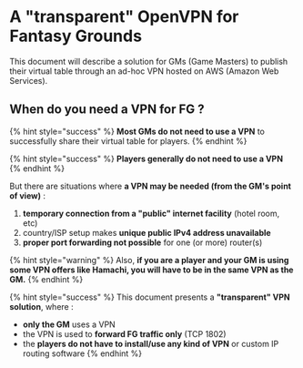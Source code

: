 # A "transparent" OpenVPN for Fantasy Grounds

This document will describe a solution for GMs \(Game Masters\) to publish their virtual table through an ad-hoc VPN hosted on AWS \(Amazon Web Services\).

## When do you need a VPN for FG ?

{% hint style="success" %}
**Most GMs do not need to use a VPN** to successfully share their virtual table for players.
{% endhint %}

{% hint style="success" %}
**Players generally do not need to use a VPN**
{% endhint %}

But there are situations where **a VPN may be needed \(from the GM's point of view\)** :

1. **temporary connection from a "public" internet facility** \(hotel room, etc\)
2. country/ISP setup makes **unique public IPv4 address unavailable**
3. **proper port forwarding not possible** for one \(or more\) router\(s\)

{% hint style="warning" %}
Also, **if you are a player and your GM is using some VPN offers like Hamachi, you will have to be in the same VPN as the GM.**
{% endhint %}

{% hint style="success" %}
This document presents a **"transparent" VPN solution**, where :

* **only the GM** uses a VPN
* the VPN is used to **forward FG traffic only** \(TCP 1802\)
* the **players do not have to install/use any kind of VPN** or custom IP routing software
{% endhint %}

